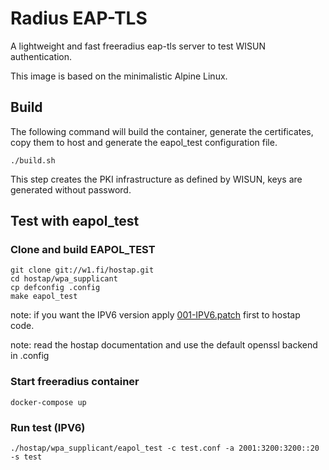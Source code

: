 # Radius EAP-TLS

A lightweight and fast freeradius eap-tls server to test WISUN authentication.

This image is based on the minimalistic Alpine Linux.

## Build

The following command will build the container, generate the certificates, copy them to host and generate the eapol_test configuration file.

    ./build.sh

This step creates the PKI infrastructure as defined by WISUN, keys are generated without password.

## Test with eapol_test

### Clone and build EAPOL_TEST
    git clone git://w1.fi/hostap.git
    cd hostap/wpa_supplicant
    cp defconfig .config
    make eapol_test

note: if you want the IPV6 version apply [001-IPV6.patch](001-IPV6.patch) first to hostap code.

note: read the hostap documentation and use the default openssl backend in .config

### Start freeradius container
    docker-compose up

### Run test (IPV6)
    ./hostap/wpa_supplicant/eapol_test -c test.conf -a 2001:3200:3200::20 -s test
